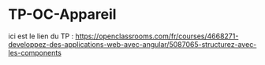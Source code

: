 # TP-OC-Appareil
ici est le lien du TP : https://openclassrooms.com/fr/courses/4668271-developpez-des-applications-web-avec-angular/5087065-structurez-avec-les-components

